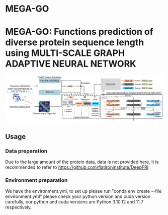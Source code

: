 # MEGA-GO
# MEGA-GO: Functions prediction of diverse protein sequence length using MULTI-SCALE GRAPH ADAPTIVE NEURAL NETWORK
![image](https://github.com/Cheliosoops/MEGA-GO/blob/main/model.png)
## Usage
### Data preparation
Due to the large amount of the protein data, data is not provided here, it is recommended to refer to https://github.com/flatironinstitute/DeepFRI.
### Environment preparation
We have the environment.yml, to set up please run "conda env create --file environment.yml"
please check your python version and cuda version carefully, our python and cuda versions are Python 3.10.12 and 11.7 respectively.
